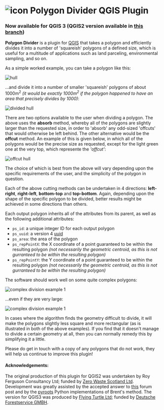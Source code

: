 # ![icon](icon.png) Polygon Divider QGIS Plugin

### Now available for QGIS 3 (QGIS2 version available in [this branch](https://github.com/jonnyhuck/RFCL-PolygonDivider/tree/QGIS2-version))

**Polygon Divider** is a plugin for [QGIS](http://www.qgis.org/en/site/) that takes a polygon and efficiently divides it into a number of 'squareish' polygons of a defined size, which is useful for a multitude of applications such as land parceling, environmental sampling, and so on.

As a simple worked example, you can take a polygon like this:

![hull](images/hull.png)

...and divide it into a number of smaller 'squareish' polygons of about 1000m<sup>2</sup> *(it would be exactly 1000m<sup>2</sup> if the polygon happened to have an area that precisely divides by 1000)*:

![divided hull](images/dividedhull.png)

There are two options available to the user when dividing a polygon. The above uses the **absorb** method, whereby all of the polygons are slightly larger than the requested size, in order to 'absorb' any odd-sized 'offcuts' that would otherwise be left behind. The other alternative would be the **offcut** method. An example of this is given below, in which all of the polygons would be the precise size as requested, except for the light green one at the very top, which represente the *'offcut'*:

![offcut hull](images/hulloffcut.png)

The choice of which is best from the above will vary depending upon the specific requirements of the user, and the simplicity of the polygon in question. 

Each of the above cutting methods can be undertaken in 4 directions: **left-right**, **right-left**, **bottom-top** and **top-bottom**. Again, depending upon the shape of the specific polygon to be divided, better results might be achieved in some directions than others.

Each output polygon inherits all of the attributes from its parent, as well as the following additional attributes:

* `ps_id`: a unique integer ID for each output polygon
* `ps_uuid`: a version 4 [uuid](https://en.wikipedia.org/wiki/Universally_unique_identifier)
* `ps_area`: the area of the polygon
* `ps_repPointX`: the X coordinate of a point guaranteed to be within the resulting polygon *(not necessarily the geometric centroid, as this is not gurranteed to be within the resulting polygon)*
* `ps_repPointY`: the Y coordinate of a point guaranteed to be within the resulting polygon *(not necessarily the geometric centroid, as this is not gurranteed to be within the resulting polygon)*

The software should work well on some quite complex polygons:

![complex division example 1](images/complex1.png)

...even if they are very large:

![complex division example 1](images/complex2.png)

In cases where the algorithm finds the geometry difficult to divide, it will make the polygons slightly less square and more rectangular (as is illustrated in both of the above examples). If you find that it doesn't manage to divide a certain geometry at all, then you can normally remedy this by simplifying it a little.

Please do get in touch with a copy of any polygons that do not work, they will help us continue to improve this plugin!

#### Acknowledgements:
The original production of this plugin for QGIS2 was undertaken by Roy Ferguson Consultancy Ltd; funded by [Zero Waste Scotland Ltd](http://www.zerowastescotland.org.uk/). Development was greatly assisted by the accepted answer to [this](http://gis.stackexchange.com/questions/5300/dividing-polygon-into-specific-sizes-using-arcgis) forum post and by the [pyroots](https://pypi.python.org/pypi/pyroots/0.1.0) Python implementations of Brent's method. The version for QGIS3 was produced by [Flying Turtle Ltd](https://flyingturtle.co.uk); funded by [Deutsche Forestservice GMBH](https://www.dfs-online.de/).
